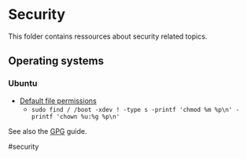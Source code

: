 # Security

This folder contains ressources about security related topics.

## Operating systems

### Ubuntu

- [Default file permissions](https://www.vidarholen.net/contents/junk/ubuntu_permissions.html)
    - `sudo find / /boot -xdev ! -type s -printf 'chmod %m %p\n' -printf 'chown %u:%g %p\n' `

See also the [GPG](../guides/GPG.md) guide.

#security